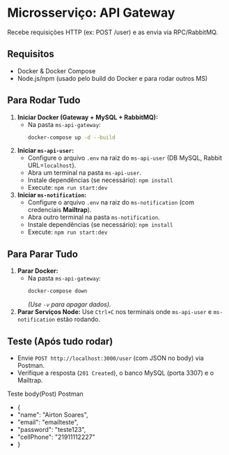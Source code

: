 # Microsserviço: API Gateway

Recebe requisições HTTP (ex: POST /user) e as envia via RPC/RabbitMQ.

## Requisitos

*   Docker & Docker Compose
*   Node.js/npm (usado pelo build do Docker e para rodar outros MS)

## Para Rodar Tudo

1.  **Iniciar Docker (Gateway + MySQL + RabbitMQ):**
    *   Na pasta `ms-api-gateway`:
        ```bash
        docker-compose up -d --build
        ```
2.  **Iniciar `ms-api-user`:**
    *   Configure o arquivo `.env` na raiz do `ms-api-user` (DB MySQL, Rabbit URL=`localhost`).
    *   Abra um terminal na pasta `ms-api-user`.
    *   Instale dependências (se necessário): `npm install`
    *   Execute: `npm run start:dev`
3.  **Iniciar `ms-notification`:**
    *   Configure o arquivo `.env` na raiz do `ms-notification` (com credenciais **Mailtrap**).
    *   Abra outro terminal na pasta `ms-notification`.
    *   Instale dependências (se necessário): `npm install`
    *   Execute: `npm run start:dev`

## Para Parar Tudo

1.  **Parar Docker:**
    *   Na pasta `ms-api-gateway`:
        ```bash
        docker-compose down
        ```
        *(Use `-v` para apagar dados).*
2.  **Parar Serviços Node:** Use `Ctrl+C` nos terminais onde `ms-api-user` e `ms-notification` estão rodando.

## Teste (Após tudo rodar)

*   Envie `POST http://localhost:3000/user` (com JSON no body) via Postman.
*   Verifique a resposta (`201 Created`), o banco MySQL (porta 3307) e o Mailtrap.


  Teste body(Post) Postman 

*   {
  * "name": "Airton Soares",
  * "email": "emailteste",
  * "password": "teste123",
  * "cellPhone": "21911112227"
  * }
